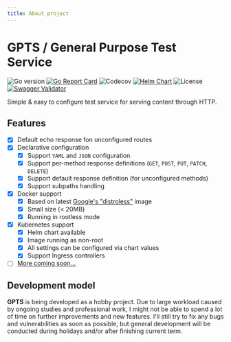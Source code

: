```yaml
---
title: About project
---
```


# **GPTS** / General Purpose Test Service

![Go version](https://img.shields.io/github/go-mod/go-version/Icikowski/GPTS?filename=application%2Fgo.mod&style=for-the-badge)
[![Go Report Card](https://goreportcard.com/badge/github.com/Icikowski/GPTS?style=for-the-badge)](https://goreportcard.com/report/github.com/Icikowski/GPTS)
![Codecov](https://img.shields.io/codecov/c/gh/icikowski/GPTS?style=for-the-badge&token=FRS94GYIE7)
[![Helm Chart](https://img.shields.io/badge/dynamic/yaml?color=0f1689&label=Helm%20Chart&query=%24.entries.gpts[0].version&url=https%3A%2F%2Fcharts.icikowski.pl%2Findex.yaml&style=for-the-badge)](https://charts.icikowski.pl)
![License](https://img.shields.io/github/license/Icikowski/GPTS?style=for-the-badge)
[![Swagger Validator](https://img.shields.io/swagger/valid/3.0?specUrl=https%3A%2F%2Fraw.githubusercontent.com%2FIcikowski%2FGPTS%2Fmaster%2Fopenapi.yml&style=for-the-badge)](https://editor.swagger.io/?url=https%3A%2F%2Fraw.githubusercontent.com%2FIcikowski%2FGPTS%2Fmaster%2Fopenapi.yml)

Simple & easy to configure test service for serving content through HTTP.

## Features

- [X] Default echo response fon unconfigured routes
- [X] Declarative configuration
    - [X] Support `YAML` and `JSON` configuration
    - [X] Support per-method response definitions (`GET`, `POST`, `PUT`, `PATCH`, `DELETE`)
    - [X] Support default response definition (for unconfigured methods)
    - [X] Support subpaths handling
- [X] Docker support
    - [X] Based on latest [Google's "distroless"](https://github.com/GoogleContainerTools/distroless) image
    - [X] Small size (< 20MB)
    - [X] Running in rootless mode
- [X] Kubernetes support
    - [X] Helm chart available
    - [X] Image running as non-root
    - [X] All settings can be configured via chart values
    - [X] Support Ingress controllers
- [ ] [More coming soon...](devplans.md)

## Development model

**GPTS** is being developed as a hobby project. Due to large workload caused by ongoing studies and professional work, I might not be able to spend a lot of time on further improvements and new features. I'll still try to fix any bugs and vulnerabilities as soon as possible, but general development will be conducted during holidays and/or after finishing current term.
